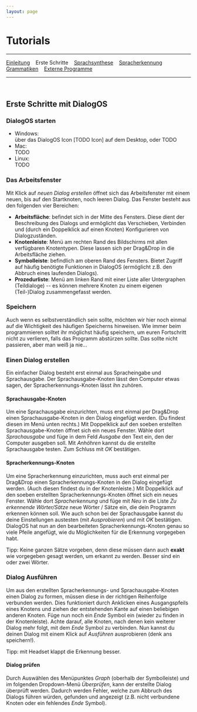 ```yaml
---
layout: page
---
```

# Tutorials
---
[Einleitung](/tutorials.html) &nbsp;&nbsp; Erste Schritte &nbsp;&nbsp; [Sprachsynthese](sprachsynthese.html) &nbsp;&nbsp; [Spracherkennung](spracherkennung.html) &nbsp;&nbsp; [Grammatiken](grammatiken.html) &nbsp;&nbsp; [Externe Programme](extprogramme.html)

---
&nbsp;
## Erste Schritte mit DialogOS

### DialogOS starten
- Windows:  
über das DialogOS Icon [TODO Icon] auf dem Desktop, oder TODO
- Mac:  
TODO
- Linux:  
TODO

### Das Arbeitsfenster
Mit Klick auf *neuen Dialog erstellen* öffnet sich das Arbeitsfenster mit einem neuen, bis auf den Startknoten, noch leeren Dialog. Das Fenster besteht aus den folgenden vier Bereichen:
- **Arbeitsfläche**: befindet sich in der Mitte des Fensters. Diese dient der Beschreibung des Dialogs und ermöglicht das Verschieben, Verbinden und (durch ein Doppelklick auf einen Knoten) Konfigurieren von Dialogzuständen. 
- **Knotenleiste**: Menü am rechten Rand des Bildschirms mit allen verfügbaren Knotentypen. Diese lassen sich per Drag&Drop in die Arbeitsfläche ziehen.
- **Symbolleiste**: befindlich am oberen Rand des Fensters. Bietet Zugriff auf häufig benötigte Funktionen in DialogOS (ermöglicht z.B. den Abbruch eines laufenden Dialogs).
- **Prozedurliste**: Menü am linken Rand mit einer Liste aller Untergraphen (Teildialoge) -- es können mehrere Knoten zu einem eigenen (Teil-)Dialog zusammengefasst werden. 

### Speichern
Auch wenn es selbstverständlich sein sollte, möchten wir hier noch einmal auf die Wichtigkeit des häufigen Speicherns hinweisen. Wie immer beim programmieren solltet ihr möglichst häufig speichern, um euren Fortschritt nicht zu verlieren, falls das Programm abstürzen sollte. Das sollte nicht passieren, aber man weiß ja nie...

### Einen Dialog erstellen
Ein einfacher Dialog besteht erst einmal aus Spracheingabe und Sprachausgabe. Der Sprachausgabe-Knoten lässt den Computer etwas sagen, der Spracherkennungs-Knoten lässt ihn zuhören.

#### Sprachausgabe-Knoten
Um eine Sprachausgabe einzurichten, muss erst einmal per Drag&Drop einen Sprachausgabe-Knoten in den Dialog eingefügt werden. (Du findest diesen im Menü unten rechts.) Mit Doppelklick auf den soeben erstellten Sprachausgabe-Knoten öffnet sich ein neues Fenster. Wähle dort *Sprachausgabe* und füge in dem Feld *Ausgabe* den Text ein, den der Computer ausgeben soll. Mit *Anhöhren* kannst du die erstellte Sprachausgabe testen. Zum Schluss mit *OK* bestätigen.

#### Spracherkennungs-Knoten
Um eine Spracherkennung einzurichten, muss auch erst einmal per Drag&Drop einen Spracherkennungs-Knoten in den Dialog eingefügt werden. (Auch diesen findest du in der Knotenleiste.) Mit Doppelklick auf den soeben erstellten Spracherkennungs-Knoten öffnet sich ein neues Fenster. Wähle dort *Spracherkennung* und füge mit *Neu* in die Liste *Zu erkennende Wörter/Sätze* neue Wörter / Sätze ein, die dein Programm erkennen können soll.  Wie auch schon bei der Sprachausgabe kannst du deine Einstellungen austesten (mit *Ausprobieren*) und mit *OK* bestätigen. DialogOS hat nun an den bearbeiteten Spracherkennungs-Knoten genau so viele Pfeile angefügt, wie du Möglichkeiten für die Erkennung vorgegeben habt.

Tipp: Keine ganzen Sätze vorgeben, denn diese müssen dann auch **exakt** wie vorgegeben gesagt werden, um erkannt zu werden. Besser sind ein oder zwei Wörter.

### Dialog Ausführen
Um aus den erstellten Spracherkennungs- und Sprachausgabe-Knoten einen Dialog zu formen, müssen diese in der richtigen Reihenfolge verbunden werden. Dies funktioniert durch Anklicken eines Ausgangspfeils eines Knotens und ziehen der entstehenden Kante auf einen beliebigen anderen Knoten. Füge nun noch ein *Ende* Symbol ein (wieder zu finden in der Knotenleiste). Achte darauf, alle Knoten, nach denen kein weiterer Dialog mehr folgt, mit dem *Ende* Symbol zu verbinden. Nun kannst du deinen Dialog mit einem Klick auf *Ausführen* ausprobieren (denk ans speichern!). 

Tipp: mit Headset klappt die Erkennung besser.

#### Dialog prüfen
Durch Auswählen des Menüpunktes *Graph* (oberhalb der Symbolleiste) und im folgenden Dropdown-Menü *Überprüfen*, kann der erstellte Dialog überprüft werden. Dadurch werden Fehler, welche zum Abbruch des Dialogs führen würden, gefunden und angezeigt (z.B. nicht verbundene Knoten oder ein fehlendes *Ende* Symbol).





